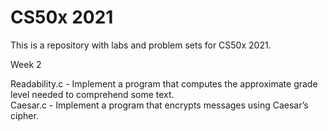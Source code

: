 # CS50x 2021

This is a repository with labs and problem sets for CS50x 2021.

Week 2

Readability.c - Implement a program that computes the approximate grade level needed to comprehend some text.<br>
Caesar.c - Implement a program that encrypts messages using Caesar’s cipher.
